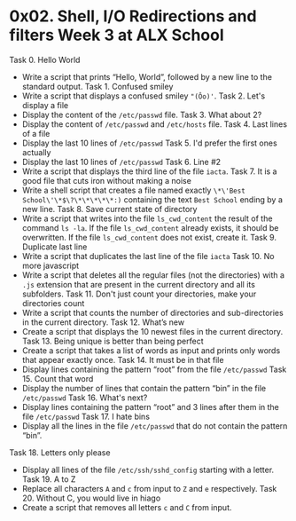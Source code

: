 # 0x02. Shell, I/O Redirections and filters Week 3 at ALX School
Task 0. Hello World
- Write a script that prints “Hello, World”, followed by a new line to the standard output.
Task 1. Confused smiley
- Write a script that displays a confused smiley `"(Ôo)'`.
Task 2. Let's display a file
- Display the content of the `/etc/passwd` file.
Task 3. What about 2?
- Display the content of `/etc/passwd` and `/etc/hosts` file.
Task 4. Last lines of a file
- Display the last 10 lines of `/etc/passwd` 
Task 5. I'd prefer the first ones actually
- Display the last 10 lines of `/etc/passwd`
Task 6. Line #2 
- Write a script that displays the third line of the file `iacta`. 
Task 7. It is a good file that cuts iron without making a noise
- Write a shell script that creates a file named exactly `\*\'Best School\'\*$\?\*\*\*\*\*:)` containing the text `Best School` ending by a new line. 
Task 8. Save current state of directory 
- Write a script that writes into the file `ls_cwd_content` the result of the command `ls -la`. If the file `ls_cwd_content` already exists, it should be overwritten. If the file `ls_cwd_content` does not exist, create it. 
Task 9. Duplicate last line
- Write a script that duplicates the last line of the file `iacta`
Task 10. No more javascript
- Write a script that deletes all the regular files (not the directories) with a `.js` extension that are present in the current directory and all its subfolders.
Task 11. Don't just count your directories, make your directories count
- Write a script that counts the number of directories and sub-directories in the current directory.
Task 12. What’s new
- Create a script that displays the 10 newest files in the current directory.
Task 13. Being unique is better than being perfect
- Create a script that takes a list of words as input and prints only words that appear exactly once.
Task 14. It must be in that file
- Display lines containing the pattern “root” from the file `/etc/passwd`
Task 15. Count that word
- Display the number of lines that contain the pattern “bin” in the file  `/etc/passwd`
Task 16. What's next?
- Display lines containing the pattern “root” and 3 lines after them in the file `/etc/passwd`
Task 17. I hate bins
- Display all the lines in the file `/etc/passwd` that do not contain the pattern “bin”. 
 
Task 18. Letters only please
- Display all lines of the file `/etc/ssh/sshd_config` starting with a letter.
Task 19. A to Z
- Replace all characters `A` and `c` from input to `Z` and `e` respectively.
Task 20. Without C, you would live in hiago
- Create a script that removes all letters `c` and `C` from input.

